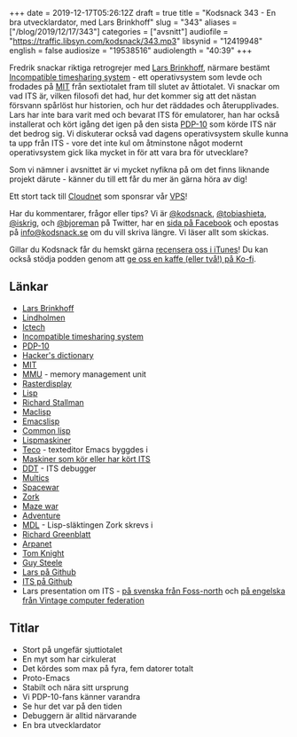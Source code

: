 +++
date = 2019-12-17T05:26:12Z
draft = true
title = "Kodsnack 343 - En bra utvecklardator, med Lars Brinkhoff"
slug = "343"
aliases = ["/blog/2019/12/17/343"]
categories = ["avsnitt"]
audiofile = "https://traffic.libsyn.com/kodsnack/343.mp3"
libsynid = "12419948"
english = false
audiosize = "19538516"
audiolength = "40:39"
+++

Fredrik snackar riktiga retrogrejer med [Lars Brinkhoff](https://github.com/larsbrinkhoff), närmare bestämt [Incompatible timesharing system](https://en.wikipedia.org/wiki/Incompatible_Timesharing_System) - ett operativsystem som levde och frodades på [MIT](https://en.wikipedia.org/wiki/Massachusetts_Institute_of_Technology) från sextiotalet fram till slutet av åttiotalet. Vi snackar om vad ITS är, vilken filosofi det had, hur det kommer sig att det nästan försvann spårlöst hur historien, och hur det räddades och återupplivades. Lars har inte bara varit med och bevarat ITS för emulatorer, han har också installerat och kört igång det igen på den sista [PDP-10](https://en.wikipedia.org/wiki/PDP-10) som körde ITS när det bedrog sig. Vi diskuterar också vad dagens operativsystem skulle kunna ta upp från ITS - vore det inte kul om åtminstone något modernt operativsystem gick lika mycket in för att vara bra för utvecklare?

Som vi nämner i avsnittet är vi mycket nyfikna på om det finns liknande projekt därute - känner du till ett får du mer än gärna höra av dig!

Ett stort tack till [Cloudnet](http://www.cloudnet.se) som sponsrar vår [VPS](http://en.wikipedia.org/wiki/Virtual_private_server)!

Har du kommentarer, frågor eller tips? Vi är [@kodsnack](https://www.twitter.com/kodsnack), [@tobiashieta](https://www.twitter.com/tobiashieta), [@iskrig](https://www.twitter.com/iskrig), och [@bjoreman](https://www.twitter.com/bjoreman) på Twitter, har en [sida på Facebook](https://www.facebook.com/kodsnack) och epostas på [info@kodsnack.se](mailto:info@kodsnack.se) om du vill skriva längre. Vi läser allt som skickas.

Gillar du Kodsnack får du hemskt gärna [recensera oss i iTunes](http://itunes.apple.com/se/podcast/kodsnack/id561631498?l=en)! Du kan också stödja podden genom att <a href="https://ko-fi.com/kodsnack" rel="payment">ge oss en kaffe (eller två!) på Ko-fi</a>.

## Länkar ##
* [Lars Brinkhoff](https://github.com/larsbrinkhoff)
* [Lindholmen](https://sv.wikipedia.org/wiki/Lindholmen,_G%C3%B6teborg)
* [Ictech](https://ictech.se/)
* [Incompatible timesharing system](https://en.wikipedia.org/wiki/Incompatible_Timesharing_System#Original_developers)
* [PDP-10](https://en.wikipedia.org/wiki/PDP-10)
* [Hacker's dictionary](https://www.dourish.com/goodies/jargon.html)
* [MIT](https://en.wikipedia.org/wiki/Massachusetts_Institute_of_Technology)
* [MMU](https://en.wikipedia.org/wiki/Memory_management_unit) - memory management unit
* [Rasterdisplay](http://printwiki.org/Raster_Display)
* [Lisp](https://en.wikipedia.org/wiki/Lisp_%28programming_language%29)
* [Richard Stallman](https://en.wikipedia.org/wiki/Richard_Stallman)
* [Maclisp](https://en.wikipedia.org/wiki/Maclisp)
* [Emacslisp](https://en.wikipedia.org/wiki/Emacs_Lisp)
* [Common lisp](https://en.wikipedia.org/wiki/Common_Lisp)
* [Lispmaskiner](https://en.wikipedia.org/wiki/Lisp_machine)
* [Teco](https://en.wikipedia.org/wiki/TECO_%28text_editor%29) - texteditor Emacs byggdes i
* [Maskiner som kör eller har kört ITS](https://github.com/PDP-10/its/issues/181)
* [DDT](https://en.wikipedia.org/wiki/Dynamic_debugging_technique) - ITS debugger
* [Multics](https://en.wikipedia.org/wiki/Multics)
* [Spacewar](https://en.wikipedia.org/wiki/Spacewar!)
* [Zork](https://en.wikipedia.org/wiki/Zork)
* [Maze war](https://en.wikipedia.org/wiki/Maze_War)
* [Adventure](https://en.wikipedia.org/wiki/Colossal_Cave_Adventure)
* [MDL](https://en.wikipedia.org/wiki/MDL_%28programming_language%29) - Lisp-släktingen Zork skrevs i
* [Richard Greenblatt](https://en.wikipedia.org/wiki/Richard_Greenblatt_%28programmer%29)
* [Arpanet](https://en.wikipedia.org/wiki/ARPANET)
* [Tom Knight](https://en.wikipedia.org/wiki/Tom_Knight_%28scientist%29)
* [Guy Steele](https://en.wikipedia.org/wiki/Guy_L._Steele_Jr.)
* [Lars på Github](https://github.com/larsbrinkhoff)
* [ITS på Github](https://github.com/PDP-10/its)
* Lars presentation om ITS - [på svenska från Foss-north](https://www.youtube.com/watch?v=Jgo53c7-SUQ) och [på engelska från Vintage computer federation](https://www.youtube.com/watch?v=yj3y1b0mh_M)

## Titlar ##
* Stort på ungefär sjuttiotalet
* En myt som har cirkulerat
* Det kördes som max på fyra, fem datorer totalt
* Proto-Emacs
* Stabilt och nära sitt ursprung
* Vi PDP-10-fans känner varandra
* Se hur det var på den tiden
* Debuggern är alltid närvarande
* En bra utvecklardator